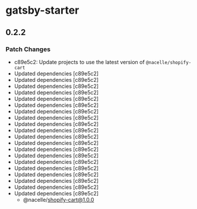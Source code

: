# gatsby-starter

## 0.2.2

### Patch Changes

- c89e5c2: Update projects to use the latest version of `@nacelle/shopify-cart`
- Updated dependencies [c89e5c2]
- Updated dependencies [c89e5c2]
- Updated dependencies [c89e5c2]
- Updated dependencies [c89e5c2]
- Updated dependencies [c89e5c2]
- Updated dependencies [c89e5c2]
- Updated dependencies [c89e5c2]
- Updated dependencies [c89e5c2]
- Updated dependencies [c89e5c2]
- Updated dependencies [c89e5c2]
- Updated dependencies [c89e5c2]
- Updated dependencies [c89e5c2]
- Updated dependencies [c89e5c2]
- Updated dependencies [c89e5c2]
- Updated dependencies [c89e5c2]
- Updated dependencies [c89e5c2]
- Updated dependencies [c89e5c2]
- Updated dependencies [c89e5c2]
- Updated dependencies [c89e5c2]
- Updated dependencies [c89e5c2]
  - @nacelle/shopify-cart@1.0.0
